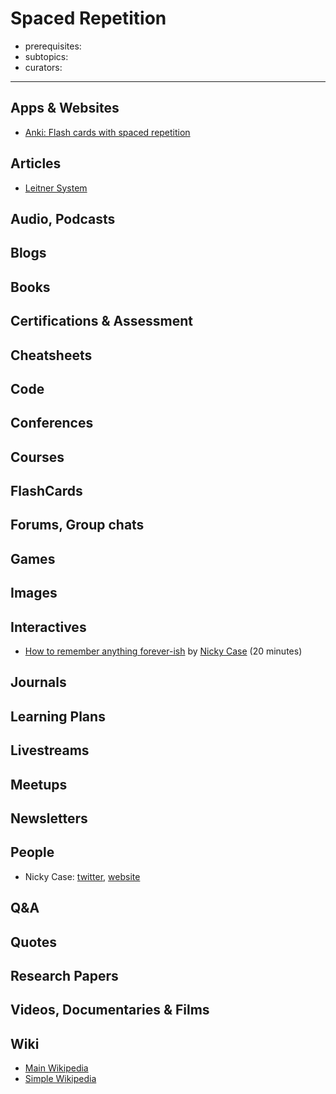 # Spaced Repetition

- prerequisites:
- subtopics:
- curators:

------

## Apps & Websites

- [Anki: Flash cards with spaced repetition](https://apps.ankiweb.net/)

## Articles

- [Leitner System](https://en.wikipedia.org/wiki/Leitner_system)

## Audio, Podcasts

## Blogs

## Books

## Certifications & Assessment

## Cheatsheets

## Code

## Conferences

## Courses

## FlashCards

## Forums, Group chats

## Games

## Images

## Interactives

- [How to remember anything forever-ish](https://ncase.me/remember/) by [Nicky Case](#people) (20 minutes)

## Journals

## Learning Plans

## Livestreams

## Meetups

## Newsletters

## People

- Nicky Case: [twitter](https://twitter.com/ncasenmare), [website](https://ncase.me/)

## Q&A

## Quotes

## Research Papers

## Videos, Documentaries & Films

## Wiki

- [Main Wikipedia]()
- [Simple Wikipedia]()

